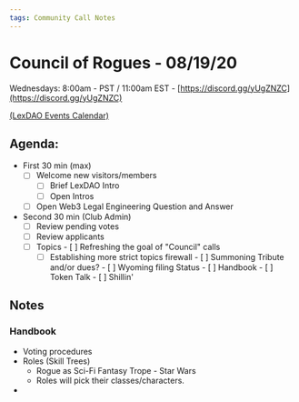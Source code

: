 ```yaml
---
tags: Community Call Notes
---
```


# Council of Rogues - 08/19/20
Wednesdays: 8:00am - PST / 11:00am EST - [https://discord.gg/yUgZNZC](https://discord.gg/yUgZNZC)

[(LexDAO Events Calendar)](https://calendar.google.com/calendar?cid=anVyaXNwcm9qZWN0LmlvXzdyNzdrbHVwMGdmMGJodWJrMmo3bmEwc21jQGdyb3VwLmNhbGVuZGFyLmdvb2dsZS5jb20)

## Agenda:

- First 30 min (max)
    - [ ]  Welcome new visitors/members
        - [ ] Brief LexDAO Intro
        - [ ] Open Intros
    - [ ]  Open Web3 Legal Engineering Question and Answer

- Second 30 min (Club Admin)
    - [ ]  Review pending votes
    - [ ]  Review applicants
    - [ ]  Topics
      - [ ]  Refreshing the goal of "Council" calls
        - [ ]  Establishing more strict topics firewall
      - [ ]  Summoning Tribute and/or dues?
      - [ ]  Wyoming filing Status
      - [ ]  Handbook
      - [ ]  Token Talk
      - [ ]  Shillin'
    
## Notes

### Handbook
- Voting procedures
- Roles (Skill Trees)
    - Rogue as Sci-Fi Fantasy Trope - Star Wars
    - Roles will pick their classes/characters.
- 



